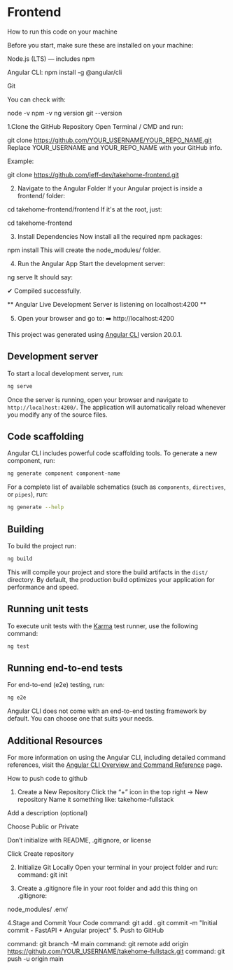 # Frontend

How to run this code on your machine

Before you start, make sure these are installed on your machine:

Node.js (LTS) — includes npm

Angular CLI: npm install -g @angular/cli

Git

You can check with:

node -v
npm -v
ng version
git --version

1.Clone the GitHub Repository
Open Terminal / CMD and run:

git clone https://github.com/YOUR_USERNAME/YOUR_REPO_NAME.git
Replace YOUR_USERNAME and YOUR_REPO_NAME with your GitHub info.

Example:

git clone https://github.com/jeff-dev/takehome-frontend.git

2. Navigate to the Angular Folder
If your Angular project is inside a frontend/ folder:

cd takehome-frontend/frontend
If it's at the root, just:

cd takehome-frontend

3. Install Dependencies
Now install all the required npm packages:

npm install
This will create the node_modules/ folder.


4. Run the Angular App
Start the development server:

ng serve
It should say:

✔ Compiled successfully.

** Angular Live Development Server is listening on localhost:4200 **

5. Open your browser and go to:
➡️ http://localhost:4200



This project was generated using [Angular CLI](https://github.com/angular/angular-cli) version 20.0.1.

## Development server

To start a local development server, run:

```bash
ng serve
```

Once the server is running, open your browser and navigate to `http://localhost:4200/`. The application will automatically reload whenever you modify any of the source files.

## Code scaffolding

Angular CLI includes powerful code scaffolding tools. To generate a new component, run:

```bash
ng generate component component-name
```

For a complete list of available schematics (such as `components`, `directives`, or `pipes`), run:

```bash
ng generate --help
```

## Building

To build the project run:

```bash
ng build
```

This will compile your project and store the build artifacts in the `dist/` directory. By default, the production build optimizes your application for performance and speed.

## Running unit tests

To execute unit tests with the [Karma](https://karma-runner.github.io) test runner, use the following command:

```bash
ng test
```

## Running end-to-end tests

For end-to-end (e2e) testing, run:

```bash
ng e2e
```

Angular CLI does not come with an end-to-end testing framework by default. You can choose one that suits your needs.

## Additional Resources

For more information on using the Angular CLI, including detailed command references, visit the [Angular CLI Overview and Command Reference](https://angular.dev/tools/cli) page.

How to push code to github

1. Create a New Repository Click the “+” icon in the top right → New repository
Name it something like: takehome-fullstack

Add a description (optional)

Choose Public or Private

Don’t initialize with README, .gitignore, or license

Click Create repository

2. Initialize Git Locally Open your terminal in your project folder and run: command: git init

3. Create a .gitignore file in your root folder and add this thing on .gitignore:

  node_modules/
  .env/

4.Stage and Commit Your Code
command: git add . git commit -m "Initial commit - FastAPI + Angular project" 5. Push to GitHub

command: git branch -M main command: git remote add origin https://github.com/YOUR_USERNAME/takehome-fullstack.git 
command: git push -u origin main
